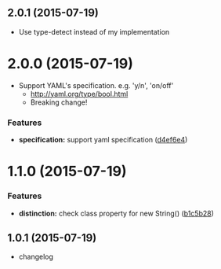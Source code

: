 <a name="2.0.1"></a>
## 2.0.1 (2015-07-19)

* Use type-detect instead of my implementation


<a name="2.0.0"></a>
# 2.0.0 (2015-07-19)

* Support YAML's specification. e.g. 'y/n', 'on/off'
    * http://yaml.org/type/bool.html
    * Breaking change!


### Features

* **specification:** support yaml specification ([d4ef6e4](https://github.com/sanemat/node-boolify-string/commit/d4ef6e4))



<a name="1.1.0"></a>
# 1.1.0 (2015-07-19)


### Features

* **distinction:** check class property for new String() ([b1c5b28](https://github.com/sanemat/node-boolify-string/commit/b1c5b28))



<a name="1.0.1"></a>
## 1.0.1 (2015-07-19)

* changelog
